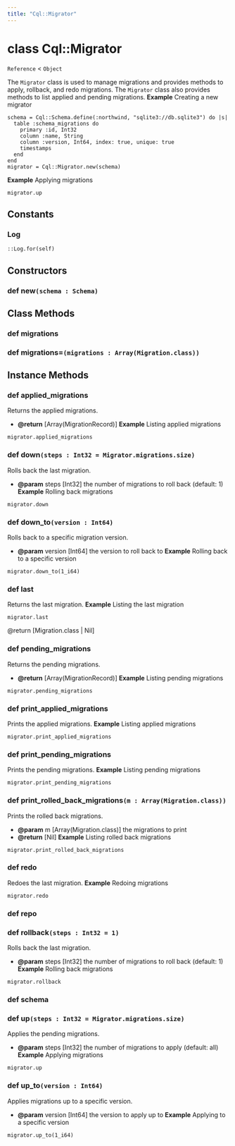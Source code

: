```yaml
---
title: "Cql::Migrator"
---
```


# class Cql::Migrator

`Reference` < `Object`

The `Migrator` class is used to manage migrations and provides methods to apply,
rollback, and redo migrations.
The `Migrator` class also provides methods to list applied and pending migrations.
**Example** Creating a new migrator

```crystal
schema = Cql::Schema.define(:northwind, "sqlite3://db.sqlite3") do |s|
  table :schema_migrations do
    primary :id, Int32
    column :name, String
    column :version, Int64, index: true, unique: true
    timestamps
  end
end
migrator = Cql::Migrator.new(schema)
```

**Example** Applying migrations

```crystal
migrator.up
```

## Constants

### Log

```crystal
::Log.for(self)
```

## Constructors

### def new`(schema : Schema)`

## Class Methods

### def migrations

### def migrations=`(migrations : Array(Migration.class))`

## Instance Methods

### def applied_migrations

Returns the applied migrations.

- **@return** [Array(MigrationRecord)]
  **Example** Listing applied migrations

```crystal
migrator.applied_migrations
```

### def down`(steps : Int32 = Migrator.migrations.size)`

Rolls back the last migration.

- **@param** steps [Int32] the number of migrations to roll back (default: 1)
  **Example** Rolling back migrations

```crystal
migrator.down
```

### def down_to`(version : Int64)`

Rolls back to a specific migration version.

- **@param** version [Int64] the version to roll back to
  **Example** Rolling back to a specific version

```crystal
migrator.down_to(1_i64)
```

### def last

Returns the last migration.
**Example** Listing the last migration

```crystal
migrator.last
```

@return [Migration.class | Nil]

### def pending_migrations

Returns the pending migrations.

- **@return** [Array(MigrationRecord)]
  **Example** Listing pending migrations

```crystal
migrator.pending_migrations
```

### def print_applied_migrations

Prints the applied migrations.
**Example** Listing applied migrations

```crystal
migrator.print_applied_migrations
```

### def print_pending_migrations

Prints the pending migrations.
**Example** Listing pending migrations

```crystal
migrator.print_pending_migrations
```

### def print_rolled_back_migrations`(m : Array(Migration.class))`

Prints the rolled back migrations.

- **@param** m [Array(Migration.class)] the migrations to print
- **@return** [Nil]
  **Example** Listing rolled back migrations

```crystal
migrator.print_rolled_back_migrations
```

### def redo

Redoes the last migration.
**Example** Redoing migrations

```crystal
migrator.redo
```

### def repo

### def rollback`(steps : Int32 = 1)`

Rolls back the last migration.

- **@param** steps [Int32] the number of migrations to roll back (default: 1)
  **Example** Rolling back migrations

```crystal
migrator.rollback
```

### def schema

### def up`(steps : Int32 = Migrator.migrations.size)`

Applies the pending migrations.

- **@param** steps [Int32] the number of migrations to apply (default: all)
  **Example** Applying migrations

```crystal
migrator.up
```

### def up_to`(version : Int64)`

Applies migrations up to a specific version.

- **@param** version [Int64] the version to apply up to
  **Example** Applying to a specific version

```crystal
migrator.up_to(1_i64)
```
